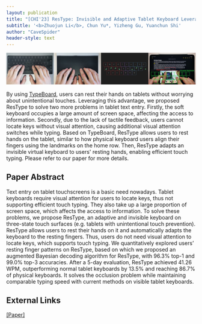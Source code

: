 ```yaml
---
layout: publication
title: "[CHI'23] ResType: Invisible and Adaptive Tablet Keyboard Leveraging Resting Fingers"
subtitle: '<b>Zhuojun Li</b>, Chun Yu*, Yizheng Gu, Yuanchun Shi'
author: "CaveSpider"
header-style: text
---
```


![Teaser](/img/2023-04-23/restype_teaser.jpg)

By using [TypeBoard](https://doi.org/10.1145/3472749.3474770), users can rest their hands on tablets without worrying about unintentional touches.
Leveraging this advantage, we proposed ResType to solve two more problems in tablet text entry.
Firstly, the soft keyboard occupies a large amount of screen space, affecting the access to information.
Secondly, due to the lack of tactile feedback, users cannot locate keys without visual attention,
causing additional visual attention switches while typing.
Based on TypeBoard, ResType allows users to rest hands on the tablet,
similar to how physical keyboard users align their fingers using the landmarks on the home row.
Then, ResType adapts an invisible virtual keyboard to users' resting hands, enabling efficient touch typing.
Please refer to our paper for more details.

## Paper Abstract

Text entry on tablet touchscreens is a basic need nowadays.
Tablet keyboards require visual attention for users to locate keys, thus not supporting efficient touch typing.
They also take up a large proportion of screen space, which affects the access to information.
To solve these problems, we propose ResType, an adaptive and invisible keyboard on three-state touch surfaces
(e.g. tablets with unintentional touch prevention).
ResType allows users to rest their hands on it and automatically adapts the keyboard to the resting fingers.
Thus, users do not need visual attention to locate keys, which supports touch typing.
We quantitatively explored users’ resting finger patterns on ResType,
based on which we proposed an augmented Bayesian decoding algorithm for ResType, with 96.3% top-1 and 99.0% top-3 accuracies.
After a 5-day evaluation, ResType achieved 41.26 WPM, outperforming normal tablet keyboards by 13.5% and reaching 86.7% of physical keyboards.
It solves the occlusion problem while maintaining comparable typing speed with current methods on visible tablet keyboards.

## External Links
[[Paper]](/paper/ResType.pdf)

